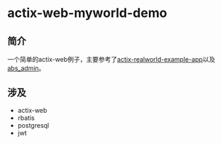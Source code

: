 # actix-web-myworld-demo
## 简介
一个简单的actix-web例子，主要参考了[actix-realworld-example-app](https://github.com/fairingrey/actix-realworld-example-app)以及[abs_admin](https://github.com/rbatis/abs_admin)。
## 涉及
- actix-web
- rbatis
- postgresql
- jwt
